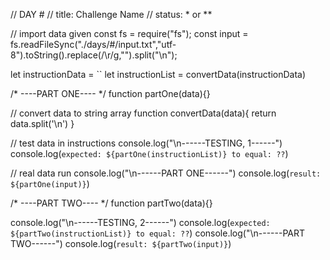 // DAY #
// title: Challenge Name 
// status: * or **

// import data given
const fs = require("fs");
const input = fs.readFileSync("./days/#/input.txt","utf-8").toString().replace(/\r/g,"").split("\n");

let instructionData = ``
let instructionList = convertData(instructionData)

/* ----PART ONE---- */
function partOne(data){}

// convert data to string array
function convertData(data){
    return data.split('\n')
}

// test data in instructions
console.log("\n------TESTING, 1------")
console.log(`expected: ${partOne(instructionList)} to equal: ??`)

// real data run 
console.log("\n------PART ONE------")
console.log(`result: ${partOne(input)}`)

/* ----PART TWO---- */ 
function partTwo(data){}

console.log("\n------TESTING, 2------")
console.log(`expected: ${partTwo(instructionList)} to equal: ??`)
console.log("\n------PART TWO------")
console.log(`result: ${partTwo(input)}`) 